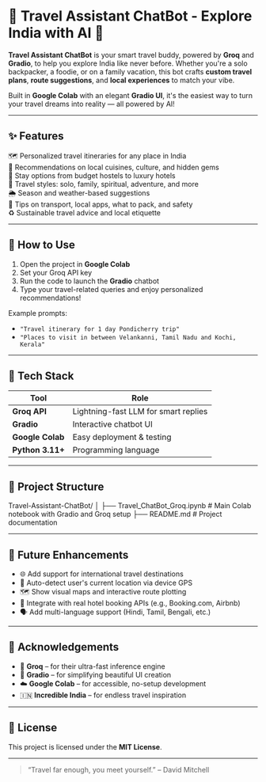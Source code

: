 # 🧭 Travel Assistant ChatBot - Explore India with AI 🌄

**Travel Assistant ChatBot** is your smart travel buddy, powered by **Groq** and **Gradio**, to help you explore India like never before. Whether you're a solo backpacker, a foodie, or on a family vacation, this bot crafts **custom travel plans**, **route suggestions**, and **local experiences** to match your vibe.

Built in **Google Colab** with an elegant **Gradio UI**, it's the easiest way to turn your travel dreams into reality — all powered by AI!

---

## ✨ Features

🗺️ Personalized travel itineraries for any place in India  
🍛 Recommendations on local cuisines, culture, and hidden gems  
🏨 Stay options from budget hostels to luxury hotels  
🧘 Travel styles: solo, family, spiritual, adventure, and more  
🌦️ Season and weather-based suggestions  
🚌 Tips on transport, local apps, what to pack, and safety  
♻️ Sustainable travel advice and local etiquette

---

## 🚀 How to Use

1. Open the project in **Google Colab**  
2. Set your Groq API key  
3. Run the code to launch the **Gradio** chatbot  
4. Type your travel-related queries and enjoy personalized recommendations!

Example prompts:
- `"Travel itinerary for 1 day Pondicherry trip"`  
- `"Places to visit in between Velankanni, Tamil Nadu and Kochi, Kerala"`  

---

## 🧠 Tech Stack

| Tool           | Role                                |
|----------------|-------------------------------------|
| **Groq API**   | Lightning-fast LLM for smart replies |
| **Gradio**     | Interactive chatbot UI              |
| **Google Colab** | Easy deployment & testing         |
| **Python 3.11+** | Programming language               |

---
## 📁 Project Structure

Travel-Assistant-ChatBot/
│
├── Travel_ChatBot_Groq.ipynb # Main Colab notebook with Gradio and Groq setup
├── README.md # Project documentation

---

## 🌱 Future Enhancements

- 🌐 Add support for international travel destinations  
- 📍 Auto-detect user's current location via device GPS  
- 🗺️ Show visual maps and interactive route plotting  
- 🏨 Integrate with real hotel booking APIs (e.g., Booking.com, Airbnb)  
- 🗣️ Add multi-language support (Hindi, Tamil, Bengali, etc.)

---

## 🙏 Acknowledgements

- 🧠 **Groq** – for their ultra-fast inference engine  
- 💬 **Gradio** – for simplifying beautiful UI creation  
- ☁️ **Google Colab** – for accessible, no-setup development  
- 🇮🇳 **Incredible India** – for endless travel inspiration

---

## 📜 License

This project is licensed under the **MIT License**.

---

> “Travel far enough, you meet yourself.” – David Mitchell

